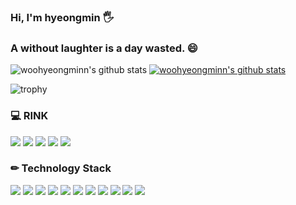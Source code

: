 ### Hi, I'm hyeongmin 🖐

###  A  without laughter is a day wasted. 😄

![woohyeongminn's github stats](https://github-readme-stats.vercel.app/api?username=woohyeongminn&show_icons=true)
[![woohyeongminn's github stats](https://github-readme-stats.vercel.app/api/top-langs/?username=woohyeongminn&show_icons=true&hide_border=true&title_color=004386&icon_color=004386&layout=compact)](https://github.com/woohyeongminn)



![trophy](https://github-profile-trophy.vercel.app/?username=woohyeongminn)

### 💻 RINK
<a href="https://www.notion.so/JDBC-270c18584396403abc4a9f8df7e48f13" target="_blank"><img src="https://img.shields.io/badge/Notion-000000?style=flat-square&logo=Vlogo&logoColor=white"/></a>
<a href="https://github.com/woohyeongminn/today-study" target="_blank"><img src="https://img.shields.io/badge/GitHub-181717?style=flat-square&logo=Vlogo&logoColor=white"/></a>
<a href="https://github.com/woohyeongminn/my-mini-project" target="_blank"><img src="https://img.shields.io/badge/GitHub-181717?style=flat-square&logo=Vlogo&logoColor=white"/></a>
<a href="mailto:gudals.woo@gmail.com" target="_blank"><img src="https://img.shields.io/badge/Gmail-40AEF0?style=flat-square&logo=Vlogo&logoColor=white"/></a> 
<a href="https://www.youtube.com/watch?v=QYubp5nflQs" target="_blank"><img src="https://img.shields.io/badge/Youtube-e34f26?style=flat-square&logo=Vlogo&logoColor=white"/></a>


### ✏ Technology Stack
<img src="https://img.shields.io/badge/JavaScript-f7df1e?style=flat-square&logo=Vlogo&logoColor=white"/> <img src="https://img.shields.io/badge/HTML-e34f26?style=flat-square&logo=Vlogo&logoColor=white"/> <img src="https://img.shields.io/badge/CSS-1572b6?style=flat-square&logo=Vlogo&logoColor=white"/> <img src="https://img.shields.io/badge/Bootstrap-5c2d91?style=flat-square&logo=Vlogo&logoColor=white"/> <img src="https://img.shields.io/badge/Sweetalert2-ff61f6?style=flat-square&logo=Vlogo&logoColor=white"/> <img src="https://img.shields.io/badge/Java-535d6c?style=flat-square&logo=Vlogo&logoColor=white"/> <img src="https://img.shields.io/badge/MariaDB-000011?style=flat-square&logo=Vlogo&logoColor=white"/> <img src="https://img.shields.io/badge/JDBC-1572b6?style=flat-square&logo=Vlogo&logoColor=white"/> <img src="https://img.shields.io/badge/Spring-F08705?style=flat-square&logo=Vlogo&logoColor=white"/> <img src="https://img.shields.io/badge/JavaEE-a5cd39?style=flat-square&logo=Vlogo&logoColor=white"/> <img src="https://img.shields.io/badge/Servlet-0288d1?style=flat-square&logo=Vlogo&logoColor=white"/>


